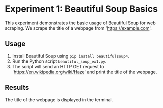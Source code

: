 # Experiment 1: Beautiful Soup Basics

This experiment demonstrates the basic usage of Beautiful Soup for web scraping. We scrape the title of a webpage from 'https://example.com'.

## Usage

1. Install Beautiful Soup using `pip install beautifulsoup4`.
2. Run the Python script `beautiful_soup_ex1.py`.
3. The script will send an HTTP GET request to 'https://en.wikipedia.org/wiki/Haze' and print the title of the webpage.

## Results

The title of the webpage is displayed in the terminal.
